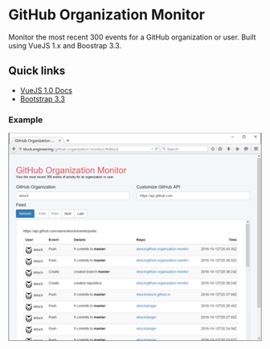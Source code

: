 # GitHub Organization Monitor

Monitor the most recent 300 events for a GitHub organization or user. Built using VueJS 1.x and Boostrap 3.3.

## Quick links

- [VueJS 1.0 Docs](http://v1.vuejs.org/guide/)
- [Bootstrap 3.3](http://getbootstrap.com/)

### Example

![example](img/monitor.png)
